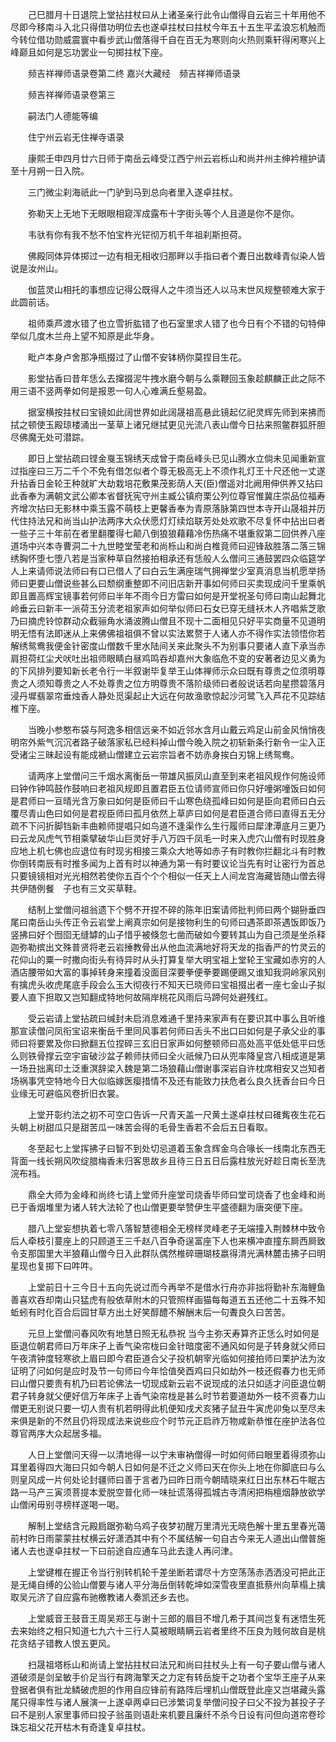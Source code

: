 <!-- { "loadSidebar": true } -->
　　己巳腊月十日退院上堂拈拄杖曰从上诸圣亲行此令山僧得自云岩三十年用他不尽即今移南斗入北只得借功明位去也遂卓拄杖曰拄杖今年五十五生平孟浪忘机触而今转位借功勋威震寰中看步武山僧落得千自在百无为寒则向火热则乘轩得闲寒兴上峰巅且如何是忘功罢业一句掷拄杖下座。

　　频吉祥禅师语录卷第二终
嘉兴大藏经　频吉祥禅师语录


　　频吉祥禅师语录卷第三

　　嗣法门人德能等编

　　住宁州云岩无住禅寺语录

　　康熙壬申四月廿六日师于南岳云峰受江西宁州云岩栎山和尚并州主绅衿檀护请至十月朔一日入院。

　　三门微尘刹海祇此一门驴到马到总向者里入遂卓拄杖。

　　弥勒天上无地下无眼眼相窥浑成露布十字街头等个人且道是你不是你。

　　韦驮有你有我不愁不怕宝杵光铓彻万机千年祖刹斯担荷。

　　佛殿同体异体掷过一边有相无相收归那畔以手指曰者个聻日出数峰青似染人皆说是汝州山。

　　伽蓝灵山相托的事想应记得公既得人之牛须当还人以马末世风规整顿难大家于此圆前话。

　　祖师乘芦渡水错了也立雪折肱错了也石室里求人错了也今日有个不错的句特伸举似几度木兰舟上望不知原是此华身。

　　毗卢本身卢舍那净瓶掇过了山僧不安钵柄你莫捏目生花。

　　影堂拈香曰昔年恁么去撺掇泥牛拽水磨今朝与么乘鞭回玉象趁麒麟正此之际不用三语不竖两拳如何是报恩一句人心难满丘壑易盈。

　　据室横按拄杖曰宝镜如此阔世界如此阔晟祖高悬此镜起亿祀灵辉先师到来拂而拭之顿使玉殿琼楼涌出一茎草上诸兄继拭更见光流八表山僧今日拈来照鳖群狐肝胆尽佛魔无处可潜踪。

　　即日上堂拈疏曰铿金戛玉锦绣天成曾于南岳峰头已见山腾水立倘未见闻重新宣过指座曰三万二千个不免有借怎似者个尊无极高无上不须作礼灯王十尺还他一丈遂升拈香日金轮王种就旷大劫栽培花敷果茂影荫人天(臣)僧遥对北阙用伸供养又拈曰此香奉为满朝文武公卿本省督抚宪守州主臧公镇府栗公列位尊官惟冀庄崇品位福寿齐增次拈曰无影林中乘玉露不萌枝上更馨香奉为青原落脉第四世本寺开山晟祖并历代住持法兄和尚当山护法两序大众伏愿灯灯续焰联芳处处欢歌不尽复怀中拈出曰者一些子三十年前在者里翻覆得七颠八倒狼狼藉藉冷伤热痛不堪重叙第二回供养八座道场中兴本寺曹洞二十九世睦堂莹老和尚栎山和尚白椎竟师曰迎锋敌胜落二落三锦绣胸怀堕七堕八若是当家种草自然接拍相承还有恁般人么僧问三通鼓罢四众临筵学人上来请师说法师曰有口已借人了曰白云生满座瑞气拥禅堂少室真消息当机愿举扬师曰更要山僧说些甚么曰颓纲重整即不问旧店新开事如何师曰买卖现成问千里乘帆即且置高辉宝镜事若何师曰半年不雨今日方雷曰如何是开堂祝圣句师曰南山起舞北岭垂云曰新丰一派荷玉分流老祖家声如何举似师曰石女已穿无缝袄木人齐唱紫芝歌乃曰摘虎铃惊群动众截骊角水涌波腾山僧且不现十二面相见只好平实商量不见道明明无悟有法即迷从上来佛佛祖祖俱不曾以实法累赘于人诸人亦不得作实法领悟你若解绣鸳鸯我便金针密度山僧数千里水陆间关来此聚头不为别事只要诸人直下承当赤肩担荷红尘犬吠吐出祖师眼睛白昼鸡鸣吞却嘉州大象临危不变的安著者边见义勇为的下风排列要知新长老令行一半叙谢毕复举王山体禅师示众曰既有尊贵之位须明尊贵之人须知尊贵之人不处尊贵之位方明尊贵不落阶级师曰者般说话若向星攒碧落月浸丹墀翡翠帘垂烛香人静处觅渠起止大远在何故渔歌惊起沙河鹭飞入芦花不见踪结椎下座。

　　当晚小参憨布袋与阿逸多相信远亲不如近邻水含月山戴云鸡足山前金风悄悄夜明帘外紫气沉沉者路子破落家私已经料掉山僧今晚入院之初斩新条行新令一尘入正受诸尘三昧起设有能成褫山僧建立云岩宗旨者不妨赤身挨白刃锦上绣鸳鸯。

　　请两序上堂僧问三千烟水离衡岳一带雄风振凤山直至到来老祖风规作何施设师曰钟作钟鸣鼓作鼓响曰老祖风规即且置君臣五位请师宣师曰你只好噇粥噇饭曰如何是君师曰一亘晴光含万象曰如何是臣师曰千山寒色绕孤峰曰如何是臣向君师曰白云覆尽青山色曰如何是君视臣师曰孤月依然上草庐曰如何是君臣道合师曰直得五无分疏不下问折脚铛新丰曲赖师提唱只如鸟道不逢渠作么生行履师曰犀津潭底月三更乃曰云龙风虎气节相乘擘破华山巨灵好手八万四千凤毛一时来入虎穴山僧有时现胜身应地上机七佛也应退位有时现劣相接三乘众大地等如赤子有时教你拦翻北斗有时教你倒转南辰有时推多闻为上首有时以神通为第一有时要议论当先有时让密行为首总只要镜镜相对光光相然若使你五百个个个相似一任天上人间龙宫海藏皆随山僧去得共伊随例餐　子也有三文买草鞋。

　　结制上堂僧问祖翁遗下个劈不开捏不碎的陈年旧案请师批判师曰两个猢狲垂四尾曰南岳山头传正令云岩堂上阐真宗如何是接物利生的句师曰遇茶即茶遇饭即饭乃竖拂曰好个囫囵无缝罅的山子惜乎被倏忽七凿而破如今要转其山为自己须是坐杀释迦弥勒摈出文殊普贤将老云岩捶教骨出从他血流满地好将天龙的指香严的竹灵云的花仰山的粟一时撒向街头有待异时从头打算复举大明宝祖上堂轮王宝藏如赤穷的人酒店腰带如大富的事掉转身来撞着没面目深要拳便拳要踢便踢又谁知我洞岭家风别有擒虎头收虎尾底手段会么玉大彻夜行不知天已晓师曰宝祖掇出者一座七金山子拟要人直下担取又岂知翻成特地何故隔岸桃花风雨后马蹄何处避残红。

　　受云岩请上堂拈疏曰缄封未启消息难通千里持来家声有在要识其中事么且听维那宣读僧问凤衔宝诏来衡岳千里同风事若何师曰舌头不出口曰如何是子承父业的事师曰将要累及你曰掀翻五位捏碎三玄旧日家声如何整顿师曰高处高平低处低平曰恁么则铁骨撑云空宇宙破沙盆子赖师扶师曰全火祇候乃曰从兜率降皇宫八相成道是第一场丑拙离印土泛重溟辞梁入魏是第二场狼藉山僧谢事深岩自许枕席相安又岂知者场祸事凭空特地今日大似临嫁医瘿措情不及还有能致力扶危者么良久抚香台曰今日业缘无可避临风卷折旧衣裳。

　　上堂开彰约法之初不可空口告诉一尺青天盖一尺黄土遂卓拄杖曰碓觜夜生花石头朝上树甜瓜只是甜苦瓜一味苦会得的毛骨生香若不会后五日看取。

　　冬至起七上堂挥拂子曰智不到处切忌道着玉象含辉金乌合喙长一线南北东西无背面一线长朔风吹绽腊梅香未归客思故乡且待三日五日后露柱放光好趁日南长至洗浣布裆。

　　鼎全大师为金峰和尚终七请上堂师升座堂司烧香毕师曰堂司烧香了也金峰和尚已于香烟堆里为诸人转大法轮了也山僧更要举赞伊生平盛德翻为唐突便下座。

　　腊八上堂妄想执着七零八落智慧德相全无榜样灵峰老子无端撞入荆棘林中致令后人牵枝引蔓座上的只顾道王三千赵八百争奇逞富座下人也来横冲直撞东屙西屙致令支那国里大半狼藉山僧今日入此群队偶然椎碎珊瑚枝嬴得清光满林麓击拂子曰明星现也复掷下曰吽吽。

　　上堂前日十三今日十五向先说过而今再举不是借水行舟亦非拙将勤补东海鲤鱼善喜欢吞却南山只猛虎有般依草附木的只管照样画猫每每道五五还他二十五殊不知蚯蚓有时化百合后园甘草方出土好笑醇醴不解酬末后一句聻良久曰苦苦。

　　元旦上堂僧问春风吹有地慧日照无私恭祝
当今主弥天寿算齐正恁么时如何是臣退位朝君师曰万年床子上香气染帘栊曰金针暗度密不通风如何是子转身就父师曰午夜清钟度轻寒欲上眉曰即今君臣道合父子投机朝宰光临如何接拍师曰栗护法为汝证明了问如何是应时及节一句师曰今年恰值癸酉鸡曰只如劫外一枝还假春力也无师曰山僧只要贵有机乃曰若论佛法一切现成新云岩不说现成的法只如适才问臣退位朝君子转身就父便好信万年床子上香气染帘栊是甚么时节若要道劫外一枝不资春力山僧更无别说只要一切人贵有机若明得此机便知戌犬亥猪子鼠丑牛寅虎卯兔以至尽未来俱是新的不然且仍将现成法来说些应个时节元正启祚万物咸新恭惟在座护法各位尊官两序大众起居多福。

　　人日上堂僧问天得一以清地得一以宁未审衲僧得一时如何师曰眼里着得须弥山耳里着得四大海曰只如今朝人日如何是不迁之义师曰天在你头上地在你脚底曰与么则皇风成一片何处论封疆师曰善于言者乃曰昨日雨今朝晴晓来红日出东林石牛眠古路一马产三寅须菩提本爱脱空普化师一味扯谎落得孤城古寺清闲把栴檀烟静放欲学山僧闲毋别寻榜样遂喝一喝。

　　解制上堂结含元殿扃踞弥勒乌鸡子夜梦初醒万里清光无晓色解十里五里春光蔼前村昨日雨蒙蒙拄杖横云好潇洒其中有个不属结解一句自古今来无人道出山僧普施诸人去也遂卓拄杖一下曰前途自应通车马此去逢人再问津。

　　上堂键椎在握正令当行别转机轮千差坐断若谓尽十方空荡荡赤洒洒没可把此正是无绳自缚的公验山僧要与诸人平分海岳倒转乾坤如深雪夜里直抵蔡州向草榻上擒取吴元济了自应露布驰檄教诸人奏凯还乡去也。

　　上堂威音王鼓音王周吴郑王与谢十三郎的眉目不增几希于其间岂复有迷悟生死去来始终之相只知道七九六十三行人莫被眼睛瞒云岩者里终不压良为贱何故自是桃花贪结子错教人恨五更风。

　　扫晟祖塔栎山和尚请上堂拈拄杖曰法兄和尚曰拄杖头上有一句子要山僧与诸人道破须是剑呈敏手价足当行有跨海擎天之力定有转岳旋干之功者个宝华王座子从来登据者俱有批龙鳞破虎胆的作用自应锋前有路阵后埋机山僧既登此座又岂堪藏头露尾只得率性与诸人展演一上遂卓两卓曰已涉繁词复举僧问投子曰父不投为甚投子子曰不是别人家里事师曰投子翁虽则语赴来机要且廉纤不杀今日设有问但向道帘卷珍珠忘祖父花开枯木有奇逢复卓拄杖。

